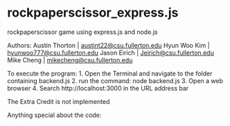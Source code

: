 # rockpaperscissor_express.js
rockpaperscissor game using express.js and node.js

Authors: Austin Thorton   |    austint22@csu.fullerton.edu
         Hyun Woo Kim     |    hyunwoo777@csu.fullerton.edu 
         Jason Eirich     |    Jeirich@csu.fullerton.edu  
         Mike Cheng       |    mikecheng@csu.fullerton.edu 
        
To execute the program:
      1. Open the Terminal and navigate to the folder containing backend.js
      2. run the command: node backend.js
      3. Open a web browser
      4. Search http://localhost:3000 in the URL address bar


The Extra Credit is not implemented

Anything special about the code:
